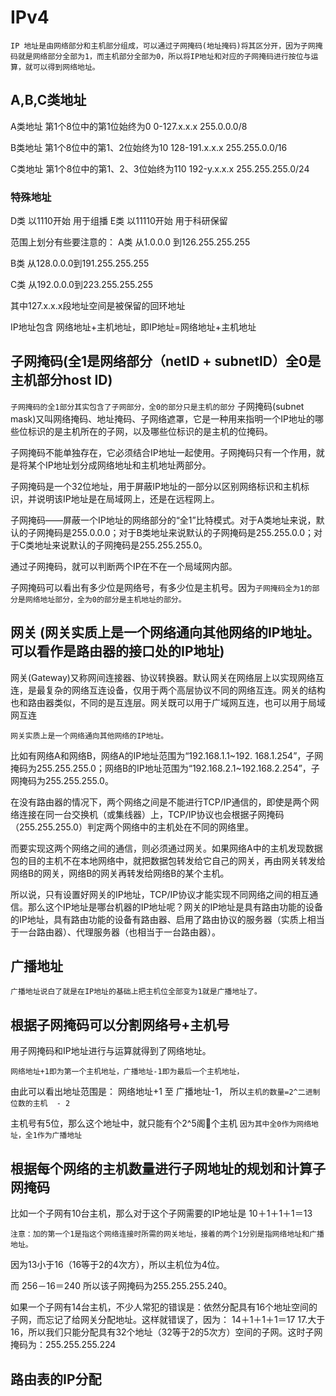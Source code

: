 # IPv4
`IP 地址是由网络部分和主机部分组成，可以通过子网掩码(地址掩码)将其区分开，因为子网掩码就是网络部分全部为1，而主机部分全部为0，所以将IP地址和对应的子网掩码进行按位与运算，就可以得到网络地址。`
## A,B,C类地址
A类地址	第1个8位中的第1位始终为0	0-127.x.x.x	255.0.0.0/8

B类地址	第1个8位中的第1、2位始终为10	128-191.x.x.x	255.255.0.0/16

C类地址	第1个8位中的第1、2、3位始终为110	192-y.x.x.x	255.255.255.0/24
### 特殊地址
D类 以1110开始 用于组播 
E类 以11110开始 用于科研保留

范围上划分有些要注意的： 
A类 从1.0.0.0 到126.255.255.255 

B类 从128.0.0.0到191.255.255.255 

C类 从192.0.0.0到223.255.255.255 

其中127.x.x.x段地址空间是被保留的回环地址

IP地址包含 网络地址+主机地址，即IP地址=网络地址+主机地址

## 子网掩码(全1是网络部分（netID + subnetID）全0是主机部分host ID)

`子网掩码的全1部分其实包含了子网部分，全0的部分只是主机的部分`
子网掩码(subnet mask)又叫网络掩码、地址掩码、子网络遮罩，它是一种用来指明一个IP地址的哪些位标识的是主机所在的子网，以及哪些位标识的是主机的位掩码。

子网掩码不能单独存在，它必须结合IP地址一起使用。子网掩码只有一个作用，就是将某个IP地址划分成网络地址和主机地址两部分。 


子网掩码是一个32位地址，用于屏蔽IP地址的一部分以区别网络标识和主机标识，并说明该IP地址是在局域网上，还是在远程网上。


子网掩码——屏蔽一个IP地址的网络部分的“全1”比特模式。对于A类地址来说，默认的子网掩码是255.0.0.0；对于B类地址来说默认的子网掩码是255.255.0.0；对于C类地址来说默认的子网掩码是255.255.255.0。

通过子网掩码，就可以判断两个IP在不在一个局域网内部。

子网掩码可以看出有多少位是网络号，有多少位是主机号。因为`子网掩码全为1的部分是网络地址部分，全为0的部分是主机地址的部分。`
## 网关 (网关实质上是一个网络通向其他网络的IP地址。可以看作是路由器的接口处的IP地址)


网关(Gateway)又称网间连接器、协议转换器。默认网关在网络层上以实现网络互连，是最复杂的网络互连设备，仅用于两个高层协议不同的网络互连。网关的结构也和路由器类似，不同的是互连层。网关既可以用于广域网互连，也可以用于局域网互连

`网关实质上是一个网络通向其他网络的IP地址。`


比如有网络A和网络B，网络A的IP地址范围为“192.168.1.1~192. 168.1.254”，子网掩码为255.255.255.0；网络B的IP地址范围为“192.168.2.1~192.168.2.254”，子网掩码为255.255.255.0。


在没有路由器的情况下，两个网络之间是不能进行TCP/IP通信的，即使是两个网络连接在同一台交换机（或集线器）上，TCP/IP协议也会根据子网掩码（255.255.255.0）判定两个网络中的主机处在不同的网络里。


而要实现这两个网络之间的通信，则必须通过网关。如果网络A中的主机发现数据包的目的主机不在本地网络中，就把数据包转发给它自己的网关，再由网关转发给网络B的网关，网络B的网关再转发给网络B的某个主机。


所以说，只有设置好网关的IP地址，TCP/IP协议才能实现不同网络之间的相互通信。那么这个IP地址是哪台机器的IP地址呢？网关的IP地址是具有路由功能的设备的IP地址，具有路由功能的设备有路由器、启用了路由协议的服务器（实质上相当于一台路由器）、代理服务器（也相当于一台路由器）。
## 广播地址

`广播地址说白了就是在IP地址的基础上把主机位全部变为1就是广播地址了。`

## 根据子网掩码可以分割网络号+主机号

用子网掩码和IP地址进行与运算就得到了网络地址。


`网络地址+1即为第一个主机地址，广播地址-1即为最后一个主机地址， `


由此可以看出地址范围是： 网络地址+1 至 广播地址-1，
所以`主机的数量=2^二进制位数的主机  - 2`

主机号有5位，那么这个地址中，就只能有个2^5阁个主机
`因为其中全0作为网络地址，全1作为广播地址`


## 根据每个网络的主机数量进行子网地址的规划和计算子网掩码

比如一个子网有10台主机，那么对于这个子网需要的IP地址是 
10＋1＋1＋1＝13 

`注意：加的第一个1是指这个网络连接时所需的网关地址，接着的两个1分别是指网络地址和广播地址。 `

因为13小于16（16等于2的4次方），所以主机位为4位。

而 256－16＝240 所以该子网掩码为255.255.255.240。

如果一个子网有14台主机，不少人常犯的错误是：依然分配具有16个地址空间的子网，而忘记了给网关分配地址。这样就错误了，因为： 
14＋1＋1＋1＝17 
17.大于16，所以我们只能分配具有32个地址（32等于2的5次方）空间的子网。这时子网掩码为：255.255.255.224

## 路由表的IP分配